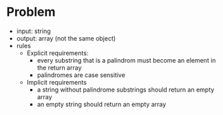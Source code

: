 # Problem

* input: string
* output: array (not the same object)
* rules
	* Explicit requirements:
 		* every substring that is a palindrom  must become an element in the return array
 		* palindromes are case sensitive
 	* Implicit requirements
		* a string without palindrome substrings should return an empty array
		* an empty string should return an empty array

